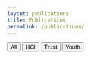 ```yaml
---
layout: publications
title: Publications
permalink: /publications/
---
```

<button onclick="showContent('All')">All</button>
<button onclick="showContent('HCI')">HCI</button>
<button onclick="showContent('Trust')">Trust</button>
<button onclick="showContent('Youth')">Youth</button>
<div id='All' class='contentpub' style='display:none;'>
<h2>2024</h2>
Author : <strong>Afsaneh Razi</strong>, <strong>Seberger, J. S.</strong>, Nurun Naher, Munmun de Choudhury, Pamela J. Wisniewski. <br>
Title : Toward Trauma-Informed Research Practices with Youth in HCI: Caring for Participants and Research Assistants When Studying Sensitive Topics.<br>
Venue : Proc.ACMHum.-Comput. Interact.,Vol. ,No.CSCW1<br>
Tags : Health;HCI;Youth<br>
LinktoDOI : TBD<br>
<br>
Author : <strong>Seberger, J. S.</strong>, Choung, H., Snyder, J., & David, P.<br>
Title : Better Living Through Creepy Technology? Exploring Tensions Between a Novel Class of Well-Being Apps and Affective Discomfort in App Culture.<br>
Venue : Proc. ACM Hum.-Comput. Interact., Vol. 8, No. CSCW1<br>
Tags : Privacy;Trust;HCI<br>
LinktoDOI : https://doi.org/10.
1145/3637299<br>
<br>
<h2>2023</h2>
Author : <strong>Seberger, J. S.</strong>, Choung, H., and David, P.<br>
Title : Problematizing “Empowerment” in HCAI.<br>
Venue : In Human-Computer Interaction – INTERACT.19th IFIP TC13 International Conference. <br>
Tags : HCI<br>
LinktoDOI : https://doi.org/10.1007/978-3-031-42286-7_15<br>
<br>
Author : Shiza Ali, <strong>Afsaneh Razi</strong>, Seunghyun Kim, Ashwaq Alsoubai, Chen Ling, Munmun De Choudhury, Pamela J. Wisniewski, and Gianluca Stringhini. <br>
Title : Getting Meta: A Multimodal Approach for Detecting Unsafe Conversations within Instagram Direct Messages of Youth.<br>
Venue : Proc. ACM Hum.-Comput. Interact. 7, CSCW1.<br>
Tags : Online Safety;HCI;Youth<br>
LinktoDOI : https://doi.org/10.1145/3579608<br>
<br>
Author : <strong>Afsaneh Razi</strong>, Ashwaq Alsoubai, Seunghyun Kim, Shiza Ali, Gianluca Stringhini, Munmun De Choudhury, and Pamela J. Wisniewski. <br>
Title : Sliding into My DMs: Detecting Uncomfortable or Unsafe Sexual Risk Experiences within Instagram Direct Messages Grounded in the Perspective of Youth.<br>
Venue : Proc. ACM Hum.-Comput. Interact. 7, CSCW1.<br>
Tags : Online Safety;HCI;Youth<br>
LinktoDOI : https://doi.org/10.1145/3579522<br>
<br>
Author : <strong>Seberger, J. S.</strong>, Choung, H., & David, P.<br>
Title : To reimagine more deeply: understanding what AI communicates<br>
Venue : In Research Handbook on Artificial Intelligence and Communication<br>
Tags : HCI;AI<br>
LinktoDOI : https://doi.org/10.4337/9781803920306.00034<br>
<br>
Author : Mcdonald, Nora, <strong>Afsaneh Razi</strong>, Karla Badillo-Urquiola, <strong>Seberger, J. S.</strong>, Denise Agosto, and Pamela J. Wisniewski.<br>
Title : AI through the Eyes of Gen Z: Setting a Research Agenda for Emerging Technologies that Empower Our Future Generation.<br>
Venue : In Companion Publication of the 2023 Conference on Computer Supported Cooperative Work and Social Computing.<br>
Tags : AI;HCI;Youth<br>
LinktoDOI : https://doi.org/10.1145/3584931.3611281<br>
<br>
<h2>2022</h2>
Author : <strong>Seberger, J. S.</strong>, Obi, I., Loukil, M., Liao, W., Wild, D., & Patil, S.<br>
Title : Speculative Vulnerability: Uncovering the Temporalities of Vulnerability in People’s Experiences of the Pandemic.<br>
Venue : Proceedings of the ACM on Human-Computer Interaction (PACMHCI), Vol 6, CSCW2.<br>
Tags : HCI;Privacy<br>
LinktoDOI : https://doi.org/10.1145/3555586<br>
<br>
Author : <strong>Seberger, J. S.</strong>, Shklovski, I., Swiatek, E., & Patil, S.<br>
Title : Still Creepy After All These Years: The Normalization of Affective Discomfort in App Use.<br>
Venue : In CHI Conference on Human Factors in Computing Systems (CHI ’22)<br>
Tags : HCI;Privacy<br>
LinktoDOI : https://doi.org/10.1145/3491102.3502112<br>
<br>
Author : <strong>Rezvaneh Rezapour</strong>, Sravana Reddy, Rosie Jones, and Ian Soboroff.<br>
Title :  What Makes a Good Podcast Summary?<br>
Venue :  In Proceedings of the 45th International ACM SIGIR Conference on Research and Development in Information Retrieval (SIGIR '22).<br>
Tags : NLP;AI;<br>
LinktoDOI : https://doi.org/10.1145/3477495.3531802<br>
<br>
Author : Shubhanshu Mishra, <strong>Rezvaneh Rezapour</strong>, and Jana Diesner.<br>
Title :  Information Extraction from Social Media: A Hands-on Tutorial on Tasks, Data, and Open Source Tools.<br>
Venue : In Proceedings of the 31st ACM International Conference on Information & Knowledge Management (CIKM '22).<br>
Tags : HCI;SocialComputing;AI;NLP<br>
LinktoDOI : https://doi.org/10.1145/3511808.3557503<br>
<br>
Author : Ashwaq Alsoubai, Jihye Song, <strong>Afsaneh Razi</strong>, Nurun Naher, Munmun De Choudhury, and Pamela J. Wisniewski.<br>
Title : From 'Friends with Benefits' to 'Sextortion:' A Nuanced Investigation of Adolescents' Online Sexual Risk Experiences.<br>
Venue : Proc. ACM Hum.-Comput. Interact. 6, CSCW2.<br>
Tags : Online Safety;HCI;Youth;AI;NLP<br>
LinktoDOI : https://doi.org/10.1145/3555136<br>
<br>
<h2>2021</h2>
Author : <strong>Seberger, J. S.</strong> & Patil, S. <br>
Title : Post-COVID Public Health Surveillance and Privacy Concerns in the United States: Scenario-Based Interview Study. <br>
Venue : JMIR mHealth uHealth.<br>
Tags : Privacy;Health<br>
LinktoDOI : https://doi.org/10.2196/30871<br>
<br>
Author : <strong>Seberger, J. S.</strong> & Shaffer, G.<br>
Title : Changing the Rules of Play in Long Beach, California: Smart Cities, Infrastructure, and the Well-Played Game. <br>
Venue : International Journal of Human-Computer Interaction.<br>
Tags : Trust;HCI<br>
LinktoDOI : https://doi.org/10.1080/10447318.2021.2012380<br>
<br>
Author : <strong>Seberger, J. S.</strong>, & Patil, S.<br>
Title : Us and Them (and It): Social Orientation, Privacy Concerns, and Expected Use of Pandemic-Tracking Apps in the United States<br>
Venue : CHI Conference on Human Factors in Computing Systems (CHI ‘21).<br>
Tags : Health;HCI;Privacy<br>
LinktoDOI : https://doi.org/10.1145/3411764.3445485<br>
<br>
Author : <strong>Seberger, J. S.</strong>, Llavore, M., Wyant, N., Shklovski, I., & Patil, S.<br>
Title : Empowering Resignation: There’s an app for that<br>
Venue : CHI Conference on Human Factors in Computing Systems (CHI ‘21).<br>
Tags : HCI;Privacy<br>
LinktoDOI : https://doi.org/10.1145/3411764.3445293<br>
<br>
Author : <strong>Seberger, J. S.</strong><br>
Title : Reconsidering the user in IoT: the subjectivity of things<br>
Venue : Personal & Ubiquitous Computing.<br>
Tags : Privacy;HCI;Ontology<br>
LinktoDOI : https://doi.org/10.1007/s00779-020-01513-0<br>
<br>
Author : <strong>Seberger, J. S.</strong><br>
Title : Into the Archive of Ubiquitous Computing: The Data Perfect Tense and the Historicization of the Present<br>
Venue : Journal of Documentation.<br>
Tags : HCI;Privacy<br>
LinktoDOI : https://doi.org/10.1108/JD-11-2020-0195<br>
<br>
<h2>2020</h2>
Author : <strong>Seberger, J. S.</strong> & Bowker, G.<br>
Title : Humanistic Infrastructure Studies: Hyper-Functionality and the Experience of the Absurd<br>
Venue : Information, Communication and Society.<br>
Tags : Ontology;HCI<br>
LinktoDOI : https://doi.org/10.1080/1369118X.2020.1726985<br>
<br>
Author : <strong>Seberger, J. S.</strong> & Slaughter, R. A.<br>
Title : The Mystics and Magic of Latent Space: Seeing the Unseen<br>
Venue : Membrana – Journal of Photography.<br>
Tags : HCI;AI<br>
LinktoDOI : https://doi.org/10.47659/m8.088.art<br>
<br>
</div>
<div id='HCI' class='contentpub' style='display:none;'>
<h2>2024</h2>
Year : 2024<br>
Author : <strong>Afsaneh Razi</strong>, <strong>Seberger, J. S.</strong>, Nurun Naher, Munmun de Choudhury, Pamela J. Wisniewski. <br>
Title : Toward Trauma-Informed Research Practices with Youth in HCI: Caring for Participants and Research Assistants When Studying Sensitive Topics.<br>
Venue : Proc.ACMHum.-Comput. Interact.,Vol. ,No.CSCW1<br>
LinktoDOI : TBD<br>
<br>
Year : 2024<br>
Author : <strong>Seberger, J. S.</strong>, Choung, H., Snyder, J., & David, P.<br>
Title : Better Living Through Creepy Technology? Exploring Tensions Between a Novel Class of Well-Being Apps and Affective Discomfort in App Culture.<br>
Venue : Proc. ACM Hum.-Comput. Interact., Vol. 8, No. CSCW1<br>
LinktoDOI : https://doi.org/10.
1145/3637299<br>
<br>
<h2>2023</h2>
Year : 2023<br>
Author : <strong>Seberger, J. S.</strong>, Choung, H., and David, P.<br>
Title : Problematizing “Empowerment” in HCAI.<br>
Venue : In Human-Computer Interaction – INTERACT.19th IFIP TC13 International Conference. <br>
LinktoDOI : https://doi.org/10.1007/978-3-031-42286-7_15<br>
<br>
Year : 2023<br>
Author : Shiza Ali, <strong>Afsaneh Razi</strong>, Seunghyun Kim, Ashwaq Alsoubai, Chen Ling, Munmun De Choudhury, Pamela J. Wisniewski, and Gianluca Stringhini. <br>
Title : Getting Meta: A Multimodal Approach for Detecting Unsafe Conversations within Instagram Direct Messages of Youth.<br>
Venue : Proc. ACM Hum.-Comput. Interact. 7, CSCW1.<br>
LinktoDOI : https://doi.org/10.1145/3579608<br>
<br>
Year : 2023<br>
Author : <strong>Afsaneh Razi</strong>, Ashwaq Alsoubai, Seunghyun Kim, Shiza Ali, Gianluca Stringhini, Munmun De Choudhury, and Pamela J. Wisniewski. <br>
Title : Sliding into My DMs: Detecting Uncomfortable or Unsafe Sexual Risk Experiences within Instagram Direct Messages Grounded in the Perspective of Youth.<br>
Venue : Proc. ACM Hum.-Comput. Interact. 7, CSCW1.<br>
LinktoDOI : https://doi.org/10.1145/3579522<br>
<br>
Year : 2023<br>
Author : <strong>Seberger, J. S.</strong>, Choung, H., & David, P.<br>
Title : To reimagine more deeply: understanding what AI communicates<br>
Venue : In Research Handbook on Artificial Intelligence and Communication<br>
LinktoDOI : https://doi.org/10.4337/9781803920306.00034<br>
<br>
Year : 2023<br>
Author : Mcdonald, Nora, <strong>Afsaneh Razi</strong>, Karla Badillo-Urquiola, <strong>Seberger, J. S.</strong>, Denise Agosto, and Pamela J. Wisniewski.<br>
Title : AI through the Eyes of Gen Z: Setting a Research Agenda for Emerging Technologies that Empower Our Future Generation.<br>
Venue : In Companion Publication of the 2023 Conference on Computer Supported Cooperative Work and Social Computing.<br>
LinktoDOI : https://doi.org/10.1145/3584931.3611281<br>
<br>
<h2>2022</h2>
Year : 2022<br>
Author : <strong>Seberger, J. S.</strong>, Obi, I., Loukil, M., Liao, W., Wild, D., & Patil, S.<br>
Title : Speculative Vulnerability: Uncovering the Temporalities of Vulnerability in People’s Experiences of the Pandemic.<br>
Venue : Proceedings of the ACM on Human-Computer Interaction (PACMHCI), Vol 6, CSCW2.<br>
LinktoDOI : https://doi.org/10.1145/3555586<br>
<br>
Year : 2022<br>
Author : <strong>Seberger, J. S.</strong>, Shklovski, I., Swiatek, E., & Patil, S.<br>
Title : Still Creepy After All These Years: The Normalization of Affective Discomfort in App Use.<br>
Venue : In CHI Conference on Human Factors in Computing Systems (CHI ’22)<br>
LinktoDOI : https://doi.org/10.1145/3491102.3502112<br>
<br>
Year : 2022<br>
Author : Shubhanshu Mishra, <strong>Rezvaneh Rezapour</strong>, and Jana Diesner.<br>
Title :  Information Extraction from Social Media: A Hands-on Tutorial on Tasks, Data, and Open Source Tools.<br>
Venue : In Proceedings of the 31st ACM International Conference on Information & Knowledge Management (CIKM '22).<br>
LinktoDOI : https://doi.org/10.1145/3511808.3557503<br>
<br>
Year : 2022<br>
Author : Ashwaq Alsoubai, Jihye Song, <strong>Afsaneh Razi</strong>, Nurun Naher, Munmun De Choudhury, and Pamela J. Wisniewski.<br>
Title : From 'Friends with Benefits' to 'Sextortion:' A Nuanced Investigation of Adolescents' Online Sexual Risk Experiences.<br>
Venue : Proc. ACM Hum.-Comput. Interact. 6, CSCW2.<br>
LinktoDOI : https://doi.org/10.1145/3555136<br>
<br>
<h2>2021</h2>
Year : 2021<br>
Author : <strong>Seberger, J. S.</strong> & Shaffer, G.<br>
Title : Changing the Rules of Play in Long Beach, California: Smart Cities, Infrastructure, and the Well-Played Game. <br>
Venue : International Journal of Human-Computer Interaction.<br>
LinktoDOI : https://doi.org/10.1080/10447318.2021.2012380<br>
<br>
Year : 2021<br>
Author : <strong>Seberger, J. S.</strong>, & Patil, S.<br>
Title : Us and Them (and It): Social Orientation, Privacy Concerns, and Expected Use of Pandemic-Tracking Apps in the United States<br>
Venue : CHI Conference on Human Factors in Computing Systems (CHI ‘21).<br>
LinktoDOI : https://doi.org/10.1145/3411764.3445485<br>
<br>
Year : 2021<br>
Author : <strong>Seberger, J. S.</strong>, Llavore, M., Wyant, N., Shklovski, I., & Patil, S.<br>
Title : Empowering Resignation: There’s an app for that<br>
Venue : CHI Conference on Human Factors in Computing Systems (CHI ‘21).<br>
LinktoDOI : https://doi.org/10.1145/3411764.3445293<br>
<br>
Year : 2021<br>
Author : <strong>Seberger, J. S.</strong><br>
Title : Reconsidering the user in IoT: the subjectivity of things<br>
Venue : Personal & Ubiquitous Computing.<br>
LinktoDOI : https://doi.org/10.1007/s00779-020-01513-0<br>
<br>
Year : 2021<br>
Author : <strong>Seberger, J. S.</strong><br>
Title : Into the Archive of Ubiquitous Computing: The Data Perfect Tense and the Historicization of the Present<br>
Venue : Journal of Documentation.<br>
LinktoDOI : https://doi.org/10.1108/JD-11-2020-0195<br>
<br>
<h2>2020</h2>
Year : 2020<br>
Author : <strong>Seberger, J. S.</strong> & Bowker, G.<br>
Title : Humanistic Infrastructure Studies: Hyper-Functionality and the Experience of the Absurd<br>
Venue : Information, Communication and Society.<br>
LinktoDOI : https://doi.org/10.1080/1369118X.2020.1726985<br>
<br>
Year : 2020<br>
Author : <strong>Seberger, J. S.</strong> & Slaughter, R. A.<br>
Title : The Mystics and Magic of Latent Space: Seeing the Unseen<br>
Venue : Membrana – Journal of Photography.<br>
LinktoDOI : https://doi.org/10.47659/m8.088.art<br>
<br>
</div>
<div id='Trust' class='contentpub' style='display:none;'>
<h2>2024</h2>
Year : 2024<br>
Author : <strong>Seberger, J. S.</strong>, Choung, H., Snyder, J., & David, P.<br>
Title : Better Living Through Creepy Technology? Exploring Tensions Between a Novel Class of Well-Being Apps and Affective Discomfort in App Culture.<br>
Venue : Proc. ACM Hum.-Comput. Interact., Vol. 8, No. CSCW1<br>
LinktoDOI : https://doi.org/10.
1145/3637299<br>
<br>
<h2>2021</h2>
Year : 2021<br>
Author : <strong>Seberger, J. S.</strong> & Shaffer, G.<br>
Title : Changing the Rules of Play in Long Beach, California: Smart Cities, Infrastructure, and the Well-Played Game. <br>
Venue : International Journal of Human-Computer Interaction.<br>
LinktoDOI : https://doi.org/10.1080/10447318.2021.2012380<br>
<br>
</div>
<div id='Youth' class='contentpub' style='display:none;'>
<h2>2024</h2>
Year : 2024<br>
Author : <strong>Afsaneh Razi</strong>, <strong>Seberger, J. S.</strong>, Nurun Naher, Munmun de Choudhury, Pamela J. Wisniewski. <br>
Title : Toward Trauma-Informed Research Practices with Youth in HCI: Caring for Participants and Research Assistants When Studying Sensitive Topics.<br>
Venue : Proc.ACMHum.-Comput. Interact.,Vol. ,No.CSCW1<br>
LinktoDOI : TBD<br>
<br>
<h2>2023</h2>
Year : 2023<br>
Author : Shiza Ali, <strong>Afsaneh Razi</strong>, Seunghyun Kim, Ashwaq Alsoubai, Chen Ling, Munmun De Choudhury, Pamela J. Wisniewski, and Gianluca Stringhini. <br>
Title : Getting Meta: A Multimodal Approach for Detecting Unsafe Conversations within Instagram Direct Messages of Youth.<br>
Venue : Proc. ACM Hum.-Comput. Interact. 7, CSCW1.<br>
LinktoDOI : https://doi.org/10.1145/3579608<br>
<br>
Year : 2023<br>
Author : <strong>Afsaneh Razi</strong>, Ashwaq Alsoubai, Seunghyun Kim, Shiza Ali, Gianluca Stringhini, Munmun De Choudhury, and Pamela J. Wisniewski. <br>
Title : Sliding into My DMs: Detecting Uncomfortable or Unsafe Sexual Risk Experiences within Instagram Direct Messages Grounded in the Perspective of Youth.<br>
Venue : Proc. ACM Hum.-Comput. Interact. 7, CSCW1.<br>
LinktoDOI : https://doi.org/10.1145/3579522<br>
<br>
Year : 2023<br>
Author : Mcdonald, Nora, <strong>Afsaneh Razi</strong>, Karla Badillo-Urquiola, <strong>Seberger, J. S.</strong>, Denise Agosto, and Pamela J. Wisniewski.<br>
Title : AI through the Eyes of Gen Z: Setting a Research Agenda for Emerging Technologies that Empower Our Future Generation.<br>
Venue : In Companion Publication of the 2023 Conference on Computer Supported Cooperative Work and Social Computing.<br>
LinktoDOI : https://doi.org/10.1145/3584931.3611281<br>
<br>
<h2>2022</h2>
Year : 2022<br>
Author : Ashwaq Alsoubai, Jihye Song, <strong>Afsaneh Razi</strong>, Nurun Naher, Munmun De Choudhury, and Pamela J. Wisniewski.<br>
Title : From 'Friends with Benefits' to 'Sextortion:' A Nuanced Investigation of Adolescents' Online Sexual Risk Experiences.<br>
Venue : Proc. ACM Hum.-Comput. Interact. 6, CSCW2.<br>
LinktoDOI : https://doi.org/10.1145/3555136<br>
<br>
</div>
<script>
function showContent(id) {
  var contents = document.getElementsByClassName('contentpub');
  for (var i = 0; i < contents.length; i++) {
    contents[i].style.display = 'none';
  }
  document.getElementById(id).style.display = 'block';
}
</script>
